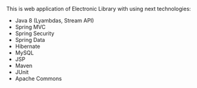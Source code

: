 This is web application of Electronic Library with using next technologies:
- Java 8 (Lyambdas, Stream API)
- Spring MVC
- Spring Security
- Spring Data
- Hibernate
- MySQL
- JSP
- Maven
- JUnit
- Apache Commons